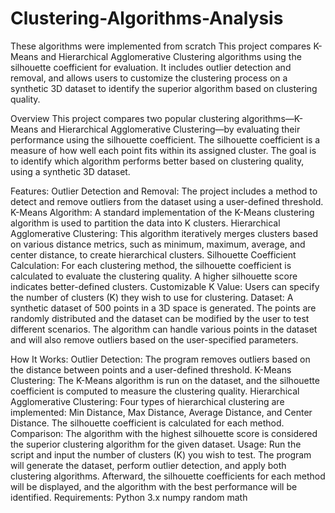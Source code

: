 # Clustering-Algorithms-Analysis
These algorithms were implemented from scratch
This project compares K-Means and Hierarchical Agglomerative Clustering algorithms using the silhouette coefficient for evaluation. It includes outlier detection and removal, and allows users to customize the clustering process on a synthetic 3D dataset to identify the superior algorithm based on clustering quality.

Overview
This project compares two popular clustering algorithms—K-Means and Hierarchical Agglomerative Clustering—by evaluating their performance using the silhouette coefficient. The silhouette coefficient is a measure of how well each point fits within its assigned cluster. The goal is to identify which algorithm performs better based on clustering quality, using a synthetic 3D dataset.

Features:
Outlier Detection and Removal: The project includes a method to detect and remove outliers from the dataset using a user-defined threshold.
K-Means Algorithm: A standard implementation of the K-Means clustering algorithm is used to partition the data into K clusters.
Hierarchical Agglomerative Clustering: This algorithm iteratively merges clusters based on various distance metrics, such as minimum, maximum, average, and center distance, to create hierarchical clusters.
Silhouette Coefficient Calculation: For each clustering method, the silhouette coefficient is calculated to evaluate the clustering quality. A higher silhouette score indicates better-defined clusters.
Customizable K Value: Users can specify the number of clusters (K) they wish to use for clustering.
Dataset:
A synthetic dataset of 500 points in a 3D space is generated. The points are randomly distributed and the dataset can be modified by the user to test different scenarios. The algorithm can handle various points in the dataset and will also remove outliers based on the user-specified parameters.

How It Works:
Outlier Detection: The program removes outliers based on the distance between points and a user-defined threshold.
K-Means Clustering: The K-Means algorithm is run on the dataset, and the silhouette coefficient is computed to measure the clustering quality.
Hierarchical Agglomerative Clustering: Four types of hierarchical clustering are implemented: Min Distance, Max Distance, Average Distance, and Center Distance. The silhouette coefficient is calculated for each method.
Comparison: The algorithm with the highest silhouette score is considered the superior clustering algorithm for the given dataset.
Usage:
Run the script and input the number of clusters (K) you wish to test.
The program will generate the dataset, perform outlier detection, and apply both clustering algorithms.
Afterward, the silhouette coefficients for each method will be displayed, and the algorithm with the best performance will be identified.
Requirements:
Python 3.x
numpy
random
math
